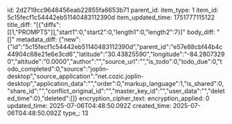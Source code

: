 id: 2d2719cc9648456eab22855fa6653b71
parent_id: 
item_type: 1
item_id: 5c15fecf1c54442eb51140483112390d
item_updated_time: 1751777115122
title_diff: "[{\"diffs\":[[1,\"PROMPTS\"]],\"start1\":0,\"start2\":0,\"length1\":0,\"length2\":7}]"
body_diff: "[]"
metadata_diff: {"new":{"id":"5c15fecf1c54442eb51140483112390d","parent_id":"e57e88cbf44b4c44904c68e21e6e3cd6","latitude":"30.43825590","longitude":"-84.28073290","altitude":"0.0000","author":"","source_url":"","is_todo":0,"todo_due":0,"todo_completed":0,"source":"joplin-desktop","source_application":"net.cozic.joplin-desktop","application_data":"","order":0,"markup_language":1,"is_shared":0,"share_id":"","conflict_original_id":"","master_key_id":"","user_data":"","deleted_time":0},"deleted":[]}
encryption_cipher_text: 
encryption_applied: 0
updated_time: 2025-07-06T04:48:50.092Z
created_time: 2025-07-06T04:48:50.092Z
type_: 13